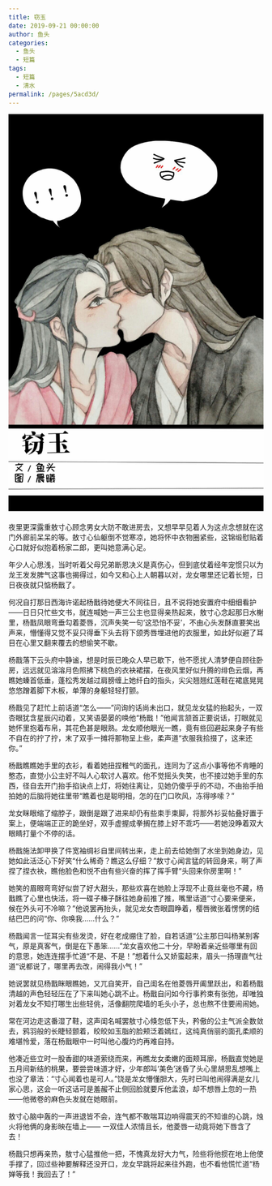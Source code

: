 ```yaml
---
title: 窃玉
date: 2019-09-21 00:00:00
author: 鱼头
categories: 
  - 鱼头
  - 短篇
tags: 
  - 短篇
  - 清水
permalink: /pages/5acd3d/
---
```


![窃玉](/img/chenchen/qieyu.jpg)

<!-- more -->

夜里更深露重敖寸心顾念男女大防不敢进房去，又想早早见着人为这点念想就在这门外廊前呆呆的等。敖寸心仙躯倒不觉寒凉，她将怀中衣物圈紧些，这锦缎慰贴着心口就好似抱着杨家二郎，更叫她意满心足。

年少人心思浅，当时听着父母兄弟断恩决义是真伤心，但到底仗着经年宠惯只以为龙王发发脾气这事也揭得过，如今又和心上人朝暮以对，龙女哪里还记着长短，日日夜夜就只惦杨戬了。

何况自打那日西海许诺起杨戬待她便大不同往日，且不说将她安置府中细细看护——日日只忙些文书，就连喊她一声三公主也显得亲热起来，敖寸心念起那日水榭里，杨戬凤眼弯垂勾着菱唇，沉声失笑一句‘这恐怕不妥’，不由心头发酥直要笑出声来，懵懂得又觉不妥只得垂下头去将下颌秀唇埋进他的衣服里，如此好似避了耳目在心里又翻来覆去的想偷笑不歇。

杨戬落下云头府中静谧，想是时辰已晚众人早已歇下，他不愿扰人清梦便自顾往卧房，远远就见溶溶月色照拂下桃色的衣袂裙摆，在夜风里好似升腾的绯色云烟，再瞧她螓首低垂，蓬松秀发越过肩膀缠上她纤白的指头，尖尖翘翘红莲鞋在裙底晃晃悠悠蹭着脚下木板，单薄的身躯轻轻打颤。

杨戬见了赶忙上前话道“怎么——”问询的话尚未出口，就见龙女猛的抬起头，一双杏眼犹含星辰闪动着，又笑语晏晏的唤他“杨戬！”他闻言颔首正要说话，打眼就见她怀里抱着布帛，其花色甚是眼熟。龙女顺他眼光一瞧，竟有些回避起来身子有些不自在的拧了拧，末了双手一摊将那物呈上些，柔声道“衣服我拾掇了，这来还你。”

杨戬瞧瞧她手里的衣衫，看着她扭捏稚气的面孔，连同为了这点小事等他不肯睡的憨态，直觉小公主好不叫人心软讨人喜欢。他不觉摇头失笑，也不接过她手里的东西，径自去开门抬手掐诀点上灯，将她往离让，见她仍傻乎乎的不动，不由抬手拍拍她的后脑将她往里带“瞧着也是聪明相，怎的在门口吹风，冻得哆嗦？”

龙女眯眼缩了缩脖子，跟倒是跟了进来却仍有些束手束脚，将那外衫妥帖叠好置于案上，便端端正正的跪坐好，双手虚握成拳搁在膝上好不乖巧——若她没睁着双大眼睛打量个不停的话。

杨戬施法卸甲换了件宽袖绸衫自里间转出来，走上前去给她倒了水坐到她身边，见她如此活泛心下好笑“什么稀奇？瞧这么仔细？”敖寸心闻言猛的转回身来，啊了声捏了捏衣袂，瞧他脸色和悦不由有些兴奋的挥了挥手臂“头回来你房里啊！”

她笑的眉眼弯弯好似尝了好大甜头，那些欢喜在她脸上浮现不止竟丝毫也不藏，杨戬瞧了心里也快活，将一碟子榛子酥往她身前推了推，嘴里话道“寸心要来便来，候在外头可不冷嘛？”他说罢再抬头，就见龙女杏眼圆睁着，樱唇微张着愣愣的结结巴巴的问“你、你唤我……什么？”

杨戬闻言一怔耳尖有些发烫，好在老成绷住了脸，自若话道“公主那日叫杨某别客气，原是真客气，倒是在下愚笨……”龙女喜欢他二十分，早盼着亲近些哪里有回的意思，她连连摆手忙道“不是、不是！”想着什么又娇蛮起来，眉头一扬理直气壮道“说都说了，哪里再去改，闹得我小气！”

她说罢就见杨戬眯眼瞧她，又兀自笑开，自己闺名在他菱唇开阖里跃出，和着杨戬清越的声色轻轻压在了下来叫她心跳不止。杨戬自问如今行事矜束有张弛，却唯独对着龙女不知打哪生出些轻佻，活像翻院爬墙的毛头小子，总也熬不住要闹闹她。

常在河边走这番湿了鞋，这声闺名喊罢敖寸心倏忽低下头，矜傲的公主气派全数敛去，鸦羽般的长睫轻颤着，皎皎如玉脂的脸颊泛着嫣红，这纯真俏丽的面孔柔顺的难堪怜爱，落在杨戬眼中一时叫他心腹灼灼再难自持。

他凑近些立时一股香甜的味道萦绕而来，再瞧龙女柔嫩的面颊耳廓，杨戬直觉她是五月间新结的桃果，要尝尝味道才好，少年郎叫‘美色’迷昏了头心里胡思乱想嘴上也没了章法：“寸心闻着也是可人。”饶是龙女懵懂胆大，先时已叫他闹得满是女儿家心思，这会一听这话可是羞赧不止侧回脸就要斥他孟浪，却不想唇上忽的一热——他微卷的麻色头发就在她眼前。

敖寸心脑中轰的一声进退皆不会，连气都不敢喘耳边响得震天的不知谁的心跳，烛火将他俩的身影映在墙上—— 一双佳人浓情且长，他菱唇一动竟将她下唇含了去！

杨戬只想再亲热，敖寸心猛推他一把，不愧真龙好大力气，险些将他掼在地上他使手撑了，回过些神要解释还没开口，龙女早跳将起来往外跑，也不看他慌忙道“杨婵等我！我回去了！”
